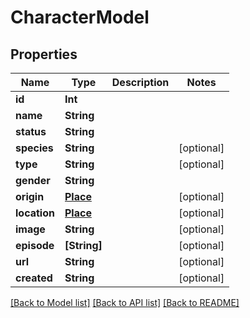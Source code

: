 # CharacterModel

## Properties
Name | Type | Description | Notes
------------ | ------------- | ------------- | -------------
**id** | **Int** |  | 
**name** | **String** |  | 
**status** | **String** |  | 
**species** | **String** |  | [optional] 
**type** | **String** |  | [optional] 
**gender** | **String** |  | 
**origin** | [**Place**](Place.md) |  | [optional] 
**location** | [**Place**](Place.md) |  | [optional] 
**image** | **String** |  | [optional] 
**episode** | **[String]** |  | [optional] 
**url** | **String** |  | [optional] 
**created** | **String** |  | [optional] 

[[Back to Model list]](../README.md#documentation-for-models) [[Back to API list]](../README.md#documentation-for-api-endpoints) [[Back to README]](../README.md)


